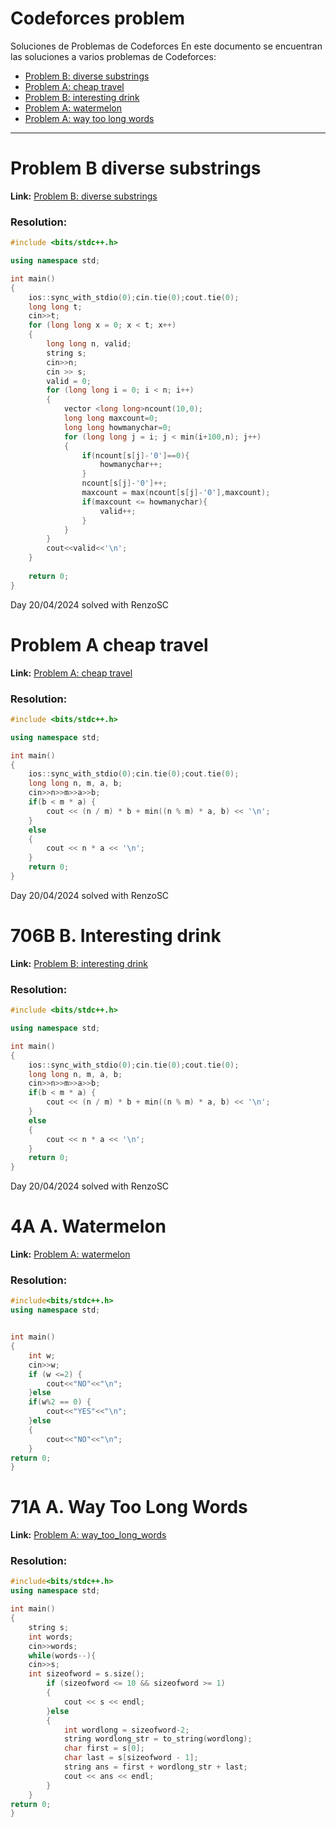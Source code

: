 # Codeforces problem


 Soluciones de Problemas de Codeforces En este documento se encuentran las soluciones a varios problemas de Codeforces:
  - [Problem B: diverse substrings](#problem-b-diverse-substrings) 
  - [Problem A: cheap travel](#problem-a-cheap-travel)
  - [Problem B: interesting drink](#problem-b-interesting-drink)
  - [Problem A: watermelon](#problem-a-watermelon)
  - [Problem A: way too long words](#problem-a-way-too-long-words)
 ---


# Problem B diverse substrings

**Link:** [Problem B: diverse substrings](https://codeforces.com/contest/1748/problem/B)
### Resolution:
``` c++
#include <bits/stdc++.h>

using namespace std;

int main()
{
    ios::sync_with_stdio(0);cin.tie(0);cout.tie(0);
    long long t;
    cin>>t;
    for (long long x = 0; x < t; x++)
    {
        long long n, valid;
        string s;
        cin>>n;
        cin >> s;
        valid = 0;
        for (long long i = 0; i < n; i++)
        {
            vector <long long>ncount(10,0);
            long long maxcount=0;
            long long howmanychar=0;
            for (long long j = i; j < min(i+100,n); j++)
            {
                if(ncount[s[j]-'0']==0){
                    howmanychar++;
                }
                ncount[s[j]-'0']++;
                maxcount = max(ncount[s[j]-'0'],maxcount);
                if(maxcount <= howmanychar){
                    valid++;
                }
            }
        }
        cout<<valid<<'\n';
    }
    
    return 0;
}
```
Day 20/04/2024 solved with RenzoSC


# Problem A cheap travel
**Link:** [Problem A: cheap travel](https://codeforces.com/problemset/problem/466/A)
### Resolution:
``` c++
#include <bits/stdc++.h>

using namespace std;

int main()
{
    ios::sync_with_stdio(0);cin.tie(0);cout.tie(0);
    long long n, m, a, b;
    cin>>n>>m>>a>>b;
    if(b < m * a) {
        cout << (n / m) * b + min((n % m) * a, b) << '\n';
    }    
    else
    {
        cout << n * a << '\n';
    }
    return 0;
}
```
Day 20/04/2024 solved with RenzoSC

# 706B B. Interesting drink
**Link:** [Problem B: interesting drink](https://codeforces.com/problemset/problem/706/B)
### Resolution:
``` c++
#include <bits/stdc++.h>

using namespace std;

int main()
{
    ios::sync_with_stdio(0);cin.tie(0);cout.tie(0);
    long long n, m, a, b;
    cin>>n>>m>>a>>b;
    if(b < m * a) {
        cout << (n / m) * b + min((n % m) * a, b) << '\n';
    }    
    else
    {
        cout << n * a << '\n';
    }
    return 0;
}
```
Day 20/04/2024 solved with RenzoSC

# 4A A. Watermelon
**Link:** [Problem A: watermelon](https://codeforces.com/problemset/problem/4/A)
### Resolution:
``` c++
#include<bits/stdc++.h>
using namespace std;


int main()
{
    int w;
    cin>>w;
    if (w <=2) {
        cout<<"NO"<<"\n";
    }else
    if(w%2 == 0) {
        cout<<"YES"<<"\n";
    }else 
    {
        cout<<"NO"<<"\n";
    }
return 0;
}
```

# 71A A. Way Too Long Words
**Link:** [Problem A: way_too_long_words](https://codeforces.com/contest/71/problem/A)
### Resolution:

``` c++
#include<bits/stdc++.h>
using namespace std;

int main()
{
    string s;
    int words;
    cin>>words;
    while(words--){
    cin>>s;
    int sizeofword = s.size();
        if (sizeofword <= 10 && sizeofword >= 1) 
        {
            cout << s << endl;
        }else
        {
            int wordlong = sizeofword-2;
            string wordlong_str = to_string(wordlong);
            char first = s[0];
            char last = s[sizeofword - 1];
            string ans = first + wordlong_str + last; 
            cout << ans << endl;
        }
    }
return 0;
}
```
